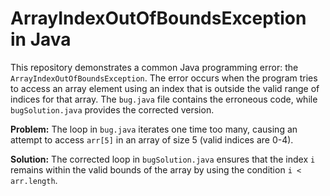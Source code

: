 # ArrayIndexOutOfBoundsException in Java
This repository demonstrates a common Java programming error: the `ArrayIndexOutOfBoundsException`. The error occurs when the program tries to access an array element using an index that is outside the valid range of indices for that array.  The `bug.java` file contains the erroneous code, while `bugSolution.java` provides the corrected version.

**Problem:** The loop in `bug.java` iterates one time too many, causing an attempt to access `arr[5]` in an array of size 5 (valid indices are 0-4). 

**Solution:** The corrected loop in `bugSolution.java` ensures that the index `i` remains within the valid bounds of the array by using the condition `i < arr.length`. 